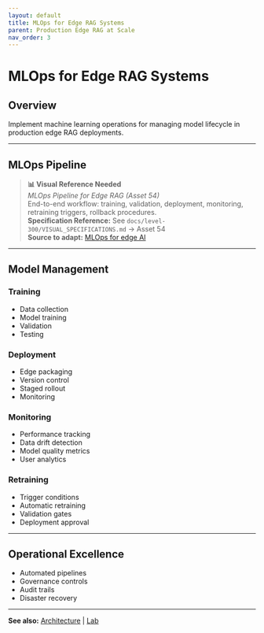 ```yaml
---
layout: default
title: MLOps for Edge RAG Systems
parent: Production Edge RAG at Scale
nav_order: 3
---
```


# MLOps for Edge RAG Systems

## Overview

Implement machine learning operations for managing model lifecycle in production edge RAG deployments.

---

## MLOps Pipeline

> **📊 Visual Reference Needed**  
> *MLOps Pipeline for Edge RAG (Asset 54)*  
> End-to-end workflow: training, validation, deployment, monitoring, retraining triggers, rollback procedures.  
> **Specification Reference:** See `docs/level-300/VISUAL_SPECIFICATIONS.md` → Asset 54  
> **Source to adapt:** [MLOps for edge AI](https://learn.microsoft.com/en-us/azure/machine-learning/concept-edge-mlops)

---

## Model Management

### Training
- Data collection
- Model training
- Validation
- Testing

### Deployment
- Edge packaging
- Version control
- Staged rollout
- Monitoring

### Monitoring
- Performance tracking
- Data drift detection
- Model quality metrics
- User analytics

### Retraining
- Trigger conditions
- Automatic retraining
- Validation gates
- Deployment approval

---

## Operational Excellence

- Automated pipelines
- Governance controls
- Audit trails
- Disaster recovery

---

**See also:** [Architecture](edge-rag-architecture-production) | [Lab](edge-rag-production-lab)
